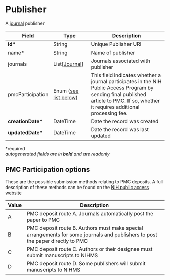 # Publisher

A [journal](Journal.md) publisher

| Field  		| Type  		| Description |
| ------------- | ------------- | ------------- |
| __id*__ | String | Unique Publisher URI |
| name* | String | Name of publisher |
| journals | List[[Journal](Journal.md)] | Journals associated with publisher |
| pmcParticipation | Enum ([see list below](#pmc-participation-options)) | This field indicates whether a journal participates in the NIH Public Access Program by sending final published article to PMC. If so, whether it requires additional processing fee. |
| __creationDate*__ | DateTime | Date the record was created |
| __updatedDate*__ | DateTime | Date the record was last updated |

*required  
_autogenerated fields are in **bold** and are readonly_

## PMC Participation options

These are the possible submission methods relating to PMC deposits. A full description of these methods can be found on the [NIH public access website](https://publicaccess.nih.gov/submit_process.htm)

| Value  		| Description |
| ------------- | ------------- | 
| A | PMC deposit route A. Journals automatically post the paper to PMC |
| B | PMC deposit route B. Authors must make special arrangements for some journals and publishers to post the paper directly to PMC |
| C | PMC deposit route C. Authors or their designee must submit manuscripts to NIHMS |
| D | PMC deposit route D. Some publishers will submit manuscripts to NIHMS |
